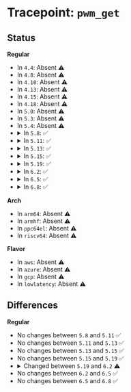 # Tracepoint: <code>pwm_get</code>

## Status
<b>Regular</b>
<ul>
<li>
In <code>4.4</code>: Absent ⚠️
</li>
<li>
In <code>4.8</code>: Absent ⚠️
</li>
<li>
In <code>4.10</code>: Absent ⚠️
</li>
<li>
In <code>4.13</code>: Absent ⚠️
</li>
<li>
In <code>4.15</code>: Absent ⚠️
</li>
<li>
In <code>4.18</code>: Absent ⚠️
</li>
<li>
In <code>5.0</code>: Absent ⚠️
</li>
<li>
In <code>5.3</code>: Absent ⚠️
</li>
<li>
In <code>5.4</code>: Absent ⚠️
</li>
<li>
<details>
<summary>In <code>5.8</code>: ✅</summary>

Event:

```c
struct trace_event_raw_pwm {
    struct trace_entry ent;
    struct pwm_device *pwm;
    u64 period;
    u64 duty_cycle;
    enum pwm_polarity polarity;
    bool enabled;
    char __data[0];
};
```
Function:

```c
void trace_event_raw_event_pwm(void *__data, struct pwm_device *pwm, const struct pwm_state *state);
```
</details>
</li>
<li>
<details>
<summary>In <code>5.11</code>: ✅</summary>

Event:

```c
struct trace_event_raw_pwm {
    struct trace_entry ent;
    struct pwm_device *pwm;
    u64 period;
    u64 duty_cycle;
    enum pwm_polarity polarity;
    bool enabled;
    char __data[0];
};
```
Function:

```c
void trace_event_raw_event_pwm(void *__data, struct pwm_device *pwm, const struct pwm_state *state);
```
</details>
</li>
<li>
<details>
<summary>In <code>5.13</code>: ✅</summary>

Event:

```c
struct trace_event_raw_pwm {
    struct trace_entry ent;
    struct pwm_device *pwm;
    u64 period;
    u64 duty_cycle;
    enum pwm_polarity polarity;
    bool enabled;
    char __data[0];
};
```
Function:

```c
void trace_event_raw_event_pwm(void *__data, struct pwm_device *pwm, const struct pwm_state *state);
```
</details>
</li>
<li>
<details>
<summary>In <code>5.15</code>: ✅</summary>

Event:

```c
struct trace_event_raw_pwm {
    struct trace_entry ent;
    struct pwm_device *pwm;
    u64 period;
    u64 duty_cycle;
    enum pwm_polarity polarity;
    bool enabled;
    char __data[0];
};
```
Function:

```c
void trace_event_raw_event_pwm(void *__data, struct pwm_device *pwm, const struct pwm_state *state);
```
</details>
</li>
<li>
<details>
<summary>In <code>5.19</code>: ✅</summary>

Event:

```c
struct trace_event_raw_pwm {
    struct trace_entry ent;
    struct pwm_device *pwm;
    u64 period;
    u64 duty_cycle;
    enum pwm_polarity polarity;
    bool enabled;
    char __data[0];
};
```
Function:

```c
void trace_event_raw_event_pwm(void *__data, struct pwm_device *pwm, const struct pwm_state *state);
```
</details>
</li>
<li>
<details>
<summary>In <code>6.2</code>: ✅</summary>

Event:

```c
struct trace_event_raw_pwm {
    struct trace_entry ent;
    struct pwm_device *pwm;
    u64 period;
    u64 duty_cycle;
    enum pwm_polarity polarity;
    bool enabled;
    int err;
    char __data[0];
};
```
Function:

```c
void trace_event_raw_event_pwm(void *__data, struct pwm_device *pwm, const struct pwm_state *state, int err);
```
</details>
</li>
<li>
<details>
<summary>In <code>6.5</code>: ✅</summary>

Event:

```c
struct trace_event_raw_pwm {
    struct trace_entry ent;
    struct pwm_device *pwm;
    u64 period;
    u64 duty_cycle;
    enum pwm_polarity polarity;
    bool enabled;
    int err;
    char __data[0];
};
```
Function:

```c
void trace_event_raw_event_pwm(void *__data, struct pwm_device *pwm, const struct pwm_state *state, int err);
```
</details>
</li>
<li>
<details>
<summary>In <code>6.8</code>: ✅</summary>

Event:

```c
struct trace_event_raw_pwm {
    struct trace_entry ent;
    struct pwm_device *pwm;
    u64 period;
    u64 duty_cycle;
    enum pwm_polarity polarity;
    bool enabled;
    int err;
    char __data[0];
};
```
Function:

```c
void trace_event_raw_event_pwm(void *__data, struct pwm_device *pwm, const struct pwm_state *state, int err);
```
</details>
</li>
</ul>
<b>Arch</b>
<ul>
<li>
In <code>arm64</code>: Absent ⚠️
</li>
<li>
In <code>armhf</code>: Absent ⚠️
</li>
<li>
In <code>ppc64el</code>: Absent ⚠️
</li>
<li>
In <code>riscv64</code>: Absent ⚠️
</li>
</ul>
<b>Flavor</b>
<ul>
<li>
In <code>aws</code>: Absent ⚠️
</li>
<li>
In <code>azure</code>: Absent ⚠️
</li>
<li>
In <code>gcp</code>: Absent ⚠️
</li>
<li>
In <code>lowlatency</code>: Absent ⚠️
</li>
</ul>

## Differences
<b>Regular</b>
<ul>
<li>
No changes between <code>5.8</code> and <code>5.11</code> ✅
</li>
<li>
No changes between <code>5.11</code> and <code>5.13</code> ✅
</li>
<li>
No changes between <code>5.13</code> and <code>5.15</code> ✅
</li>
<li>
No changes between <code>5.15</code> and <code>5.19</code> ✅
</li>
<li>
<details>
<summary>Changed between <code>5.19</code> and <code>6.2</code> ⚠️</summary>
<ul>
<li>
<b>Event changed. </b>
</li>
<li>
<b>Field added. </b>
<code>int err</code>
</li>
<li>
<b>Func changed. </b>
</li>
<li>
<b>Param added. </b>
<code>int err</code>
</li>
</ul>
</details>
</li>
<li>
No changes between <code>6.2</code> and <code>6.5</code> ✅
</li>
<li>
No changes between <code>6.5</code> and <code>6.8</code> ✅
</li>
</ul>
